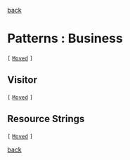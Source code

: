 [back](.)

Patterns : Business
===================

`[` [`Moved`](patterns/business-logic.md) `]`

Visitor
-------

`[` [`Moved`](patterns/visitors.md) `]`

Resource Strings
----------------

`[` [`Moved`](patterns/resource-strings.md) `]`

[back](.)

<div style="min-height: 512px">
</div>